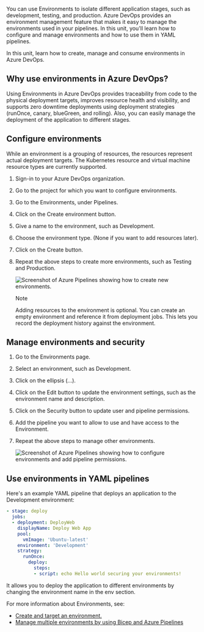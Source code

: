 You can use Environments to isolate different application stages, such as development, testing, and production. Azure DevOps provides an environment management feature that makes it easy to manage the environments used in your pipelines. In this unit, you'll learn how to configure and manage environments and how to use them in YAML pipelines.

In this unit, learn how to create, manage and consume environments in Azure DevOps.

## Why use environments in Azure DevOps?

Using Environments in Azure DevOps provides traceability from code to the physical deployment targets, improves resource health and visibility, and supports zero downtime deployments using deployment strategies (runOnce, canary, blueGreen, and rolling). Also, you can easily manage the deployment of the application to different stages.

## Configure environments

While an environment is a grouping of resources, the resources represent actual deployment targets. The Kubernetes resource and virtual machine resource types are currently supported.

1. Sign-in to your Azure DevOps organization.
2. Go to the project for which you want to configure environments.
3. Go to the Environments, under Pipelines.
4. Click on the Create environment button.
5. Give a name to the environment, such as Development.
6. Choose the environment type. (None if you want to add resources later).
7. Click on the Create button.
8. Repeat the above steps to create more environments, such as Testing and Production.

    ![Screenshot of Azure Pipelines showing how to create new environments.](../media/create-new-dev-environment.png)

    > [!NOTE]
    > Adding resources to the environment is optional. You can create an empty environment and reference it from deployment jobs. This lets you record the deployment history against the environment.

## Manage environments and security

1. Go to the Environments page.
2. Select an environment, such as Development.
3. Click on the ellipsis (...).
4. Click on the Edit button to update the environment settings, such as the environment name and description.
5. Click on the Security button to update user and pipeline permissions.
6. Add the pipeline you want to allow to use and have access to the Environment.
7. Repeat the above steps to manage other environments.

    ![Screenshot of Azure Pipelines showing how to configure environments and add pipeline permissions.](../media/add-pipeline-environment.png)

## Use environments in YAML pipelines

Here's an example YAML pipeline that deploys an application to the Development environment:

```YAML
- stage: deploy
  jobs:
  - deployment: DeployWeb
    displayName: Deploy Web App
    pool:
      vmImage: 'Ubuntu-latest'
    environment: 'Development'
    strategy:
      runOnce:
        deploy:
          steps:
          - script: echo Hello world securing your environments!
```

It allows you to deploy the application to different environments by changing the environment name in the env section.

For more information about Environments, see:

- [Create and target an environment.](/azure/devops/pipelines/process/environments)
- [Manage multiple environments by using Bicep and Azure Pipelines](/training/modules/manage-multiple-environments-using-bicep-azure-pipelines/)
